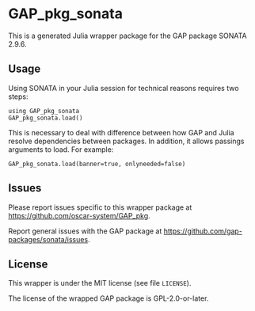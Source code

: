 # GAP_pkg_sonata

This is a generated Julia wrapper package for the GAP package SONATA 2.9.6.

## Usage

Using SONATA in your Julia session for technical reasons requires two steps:

    using GAP_pkg_sonata
    GAP_pkg_sonata.load()

This is necessary to deal with difference between how GAP and Julia
resolve dependencies between packages. In addition, it allows passings
arguments to load. For example:

    GAP_pkg_sonata.load(banner=true, onlyneeded=false)

## Issues

Please report issues specific to this wrapper package at <https://github.com/oscar-system/GAP_pkg>.

Report general issues with the GAP package at <https://github.com/gap-packages/sonata/issues>.

## License

This wrapper is under the MIT license (see file `LICENSE`).

The license of the wrapped GAP package is GPL-2.0-or-later.
